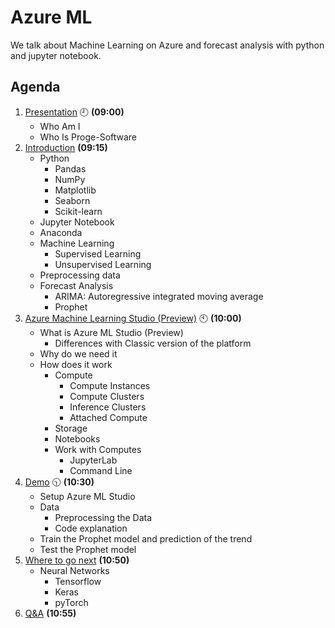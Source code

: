 # Azure ML

We talk about Machine Learning on Azure and forecast analysis with python and jupyter notebook.

## Agenda

1. [Presentation](01.presentation.md) :clock9: **(09:00)**
   - Who Am I
   - Who Is Proge-Software
2. [Introduction](02.introduction.md) **(09:15)**
   - Python
     - Pandas
     - NumPy
     - Matplotlib
     - Seaborn
     - Scikit-learn
   - Jupyter Notebook
   - Anaconda
   - Machine Learning
     - Supervised Learning
     - Unsupervised Learning
   - Preprocessing data
   - Forecast Analysis
     - ARIMA: Autoregressive integrated moving average
     - Prophet
3. [Azure Machine Learning Studio (Preview)](03.azure-machine-learning-studio-(preview).md)  :clock10: **(10:00)**
   - What is Azure ML Studio (Preview)
     - Differences with Classic version of the platform
   - Why do we need it
   - How does it work
     - Compute
       - Compute Instances
       - Compute Clusters
       - Inference Clusters
       - Attached Compute
     - Storage
     - Notebooks
     - Work with Computes
       - JupyterLab 
       - Command Line
4. [Demo](04.demo.md)  :clock1030: **(10:30)**
   - Setup Azure ML Studio
   - Data
     - Preprocessing the Data
     - Code explanation
   - Train the Prophet model and prediction of the trend
   - Test the Prophet model
5. [Where to go next](05.where-to-go-next.md) **(10:50)**
   - Neural Networks
     - Tensorflow
     - Keras
     - pyTorch
6. [Q&A](06.q&a.md) **(10:55)**
